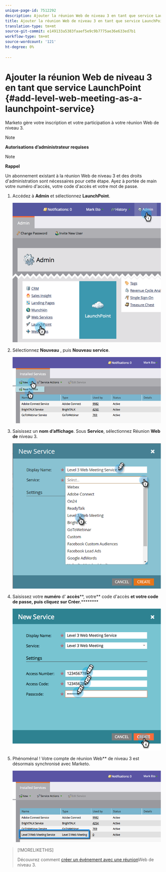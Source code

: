 ```yaml
---
unique-page-id: 7512292
description: Ajouter la réunion Web de niveau 3 en tant que service LaunchPoint - Marketo Docs - Documentation sur les produits
title: Ajouter la réunion Web de niveau 3 en tant que service LaunchPoint
translation-type: tm+mt
source-git-commit: e149133a5383faaef5e9c9b7775ae36e633ed7b1
workflow-type: tm+mt
source-wordcount: '121'
ht-degree: 0%

---
```



# Ajouter la réunion Web de niveau 3 en tant que service LaunchPoint {#add-level-web-meeting-as-a-launchpoint-service}

Marketo gère votre inscription et votre participation à votre réunion Web de niveau 3.

>[!NOTE]
>
>**Autorisations d’administrateur requises**

>[!NOTE]
>
>**Rappel**
>
>Un abonnement existant à la réunion Web de niveau 3 et des droits d&#39;administration sont nécessaires pour cette étape. Ayez à portée de main votre numéro d&#39;accès, votre code d&#39;accès et votre mot de passe.

1. Accédez à **Admin** et sélectionnez **LaunchPoint**.

   ![](assets/image2015-4-23-10-3a5-3a12.png)

1. Sélectionnez **Nouveau** , puis **Nouveau** **service**.

   ![](assets/level-3-web-meeting-new-service.png)

1. Saisissez un **nom** **d’affichage**. Sous **Service**, sélectionnez Réunion **Web de** niveau 3.

   ![](assets/new-service-level-3.png)

1. Saisissez votre **numéro** d&#39; **accès****, votre** code d&#39;accès **et votre code de passe, puis cliquez sur Créer.**********

   ![](assets/image2015-4-23-10-3a10-3a26.png)

1. Phénoménal ! Votre compte de réunion Web** de niveau 3 est désormais synchronisé avec Marketo.

   ![](assets/level-3-web-meeting.png)

>[!MORELIKETHIS]
>
>Découvrez comment [créer un événement avec une réunion](../../../product-docs/demand-generation/events/create-an-event/create-an-event-with-level-3-web-meeting.md)Web de niveau 3.

